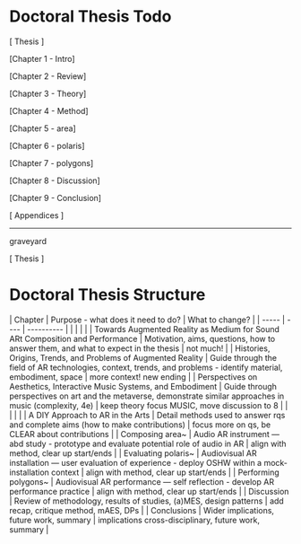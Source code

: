 # Doctoral Thesis Todo

<!--
        After viva
        [ ]     paper version options 
                [ ] colours for links?
                [ ] page numbers 
                [ ] left/right page
        [ ]     imagemagick to sort out Appendix A: building hardware
--->

[ Thesis ]
<!--    [ ]     check all vscode inline [ ] and %!

        [ ] rename intro
        [ ] fancy fonts!
        [ ] chap figs
        [x] publication indenting
        [x]     add pdf instructions and accessibility note <  >, acrobat settings, link types, cvd
        [x]     parts?
        Archiving
        [ ]     bfg scrub repo of .bib for filepath op-sec
        Figures 4h 
        [ ] polaris Unity / Pd
        [ ] polygons Unity / Pd
        Tables 1h
        [ ]     Convert tables to LaTeX
        Narrative / Voice 2h
        [ ]     Read chapter beginning / ends
        [ ]     1st or 3rd person?
        [ ]     Tenses
        Before submitting 2h
        [ ]     Enable h-box/vbox warnings and check all 
        Vocabulary 1h
        [x]     Use acronyms?
        [ ]     User, performer, immersant.
        [ ]     Another but I forgot
        [ ]     finalise rq and replace macro entries
        chris comments
        [ ] games in context
        [ ] pokemon ar
        [ ] Kinect whitney
        acknowledge
        [ ]     XRMI
        [ ]     ARIMI
        [ ]     MRMI

--->
 [Chapter 1 - Intro]
<!--    [x]     Add working definitions
        [x]     follow up on xr/mr glossary promise
        [ ]     Re-draft
        
--->
 [Chapter 2 - Review]
<!--    [ ] quote
        Include
        [ ]     Tanaka
        [x]     Shaw
        [x]     Turchet hamilton and Camci 2021
        [ ]     More context
        Fig. 1.5 Mark Skwarek and Joseph Hocking, the leak in your hometown, Augmented BP logo (2010) (Images reproduced courtesy of the artist)

        Krzysztof Wodiczko, Projection on South Africa House, Trafalgar Square, London (1985) (Images reproduced under creative commons)

        https://thesocietypages.org/cyborgology/2011/02/24/digital-dualism-versus-augmented-reality/

        https://thenewinquiry.com/the-myth-of-cyberspace/

        https://www.sociologylens.net/article-types/opinion/towards-theorizing-an-augmented-reality/4444


--->
 [Chapter 3 - Theory]
<!--    [ ]     Trim quotes
        
--->
 [Chapter 4 - Method]
<!--    
        [ ]     Look back at Miro diagram
        [ ]     no abd?
        [ ]     Integrate ethics Statement?
--->
 [Chapter 5 - area]
<!--    
        Other
        [ ]     Re-draft
        [ ]     more abd
        [ ]     Link to theory
        [ ]     Link to design patterns
--->
 [Chapter 6 - polaris]
<!--    
        Other
        [ ]     Re-draft
        [ ]     Link to theory
        [ ]     Link to design patterns
        [ ]     Link fig: to github scripts and pd patches
        [ ]     add list of sub-categories to appendix
        [ ]     6.3.4 appendix + study docs
        [x]     iframes -> explain and do screenshots
--->
 [Chapter 7 - polygons]
<!--    Documentation
        [ ]     Tidy .cs scripts
        [ ]     Link fig: to github scripts and pd patches
        
        [ ]     Add Amy Brandon <- ar headset performances and preprint, as well as 2018a

        [ ]     Add Vincs <- dance and visuals but not music
        Digital entities in performance demand a kind of ‘collective hallucination’, to borrow William Gibson’s fictional description of a system that enables direct interface between mind and data (Rey 2012). Physical and digital ‘dancers’ must be simultaneously perceived as part of conceptual whole.
        p205 vincs

        [x]     Chapter Quote
--->
 [Chapter 8 - Discussion]
<!--    Other
        [ ]     revisiting theory name
        [ ]     Re-Draft design patterns
        [ ]     EXPLAIN OOD and remove FN
        [ ]     Consequences dp?
        [ ]     Include Ali Heston's framework for designing XR

        [ ]     ADD STUDY EVIDENCE TO THIS CHAPTER NOW
        [ ]     Move patterns to new chapter
        [x]     Chapter Quote
--->
 [Chapter 9 - Conclusion]
<!--    
        [ ]
--->
 [ Appendices ]
<!--    LaTeX
        [ ]     Link chapters here now!
        
--->
--------
graveyard

 [ Thesis ]
<!--    Archiving
        [x]     Remove links to github in study chapters now that repo is at start
        [x]     Statement on contents availability -> email for access
        
        Figures 4h 
        [x]     Create Figure List
        [x]     Find sources for all figures used so far
        [x]     Add new figures to all chapters
            [x] Discussion the-xrt-space new website
        [x]     Figure placement, stacking, h-space etc.
        [x]     Landscape whole-page figures
        [x]     Captions for detail, copy from text two sentences max
        
        Latex
        [x]     Long chap subtitle layout
        [x]     Decide on clear-pages and new-pages and blank-pages
        [x]     Chapter styling, 
        [x]     Chapter Quote styling
        [x]     CHECK ALL \auto-fills in doctoral-thesis.tex
        Punctuation 1h
        [x]     Standardise quotation mark style in LaTeX
            [x]     Single or double (British / American)
            [x]     Fix to ` ' or `` ''
        [x]     Check for double spaces
        Abstract 30m
        [x]     Complete abstract text
        [x]     abstract.tex layout and choose on name (summary?)
        Front-matter 1h
        [x]     Complete acknowledgements
                [x] include projects and urls from all 3 studies
        [x]     publications.tex add and layout
        [x] Citations 2h
        [x]     Check all citations in Zotero and in .bib
        [x]     Decide on bibliography style
        [x]     host Bilbow et al on github.io or Zenodo
        Footnotes 30m
        [x]     Use of website links for non-citing material
                [x]     2 MoMA?
                [x]     5 Aftershokz
                [x]     5 karma
                [x]     5 max
                [x]     5 Winer
                [x]     5 Espressif
                [x]     5 ircam add footnote keep cite
                [x]     5 icst add footnote keep cite
                [x]     5 Leap Motion 2016
                [x]     5 Leap Motion 2017
                [x]     5 UL 2020a
                [x]     5 UL 2020
                [x]     5 rode


[Chapter 6 - polaris]
<!--    [x]     Chapter Quote
        Documentation
        [x]     Include study blog, repo, and wiki links.
[Chapter 7 - polygons]
<!--    Documentation
        [x]     Include study blog, repo, and wiki links.
        Other
        [x]     Tidy Pd patches - rename click+-
[ Appendices ]
        Create GitHub wikis
        [x]     area
        [x]     polaris
        [x]     polygons
        Complete GitHub wikis
        [x]     area
                [x]     audio interface
        [x]     polaris
        [x]     polygons
        Layout
        [x]     Decide on appendix layout (Repository -> Thesis)
        area
        [x]     Guide
        [x]     List of videos
        [x]     List of recordings
        [x]     Blog
        [x]     Link to blog, repository, wiki
        [x]     Code
        polaris
        [x]     Redraft Ethics statement >> move to 4
        [x]     Guide
        [x]     Blog
        [x]     List of videos
        [x]     Link to blog, repository, wiki
        [x]     Code
        [x]     Polaris Study Content
        polygons
        [x]     Guide
        [x]     List of videos
        [x]     Blog
        [x]     Link to blog, repository, wiki
        [x]     Code
--->

# Doctoral Thesis Structure
| Chapter                                                                       | Purpose - what does it need to do?                                                                               | What to change?                                |
|
----- |
---- |
---------- |
|                                                                               |                                                                                                                  |                                                |
| Towards Augmented Reality as Medium for Sound ARt Composition and Performance | Motivation, aims, questions, how to answer them, and what to expect in the thesis                                | not much!                                      |
| Histories, Origins, Trends, and Problems of Augmented Reality                 | Guide through the field of AR technologies, context, trends, and problems - identify material, embodiment, space | more context! new ending                       |
| Perspectives on Aesthetics, Interactive Music Systems, and Embodiment         | Guide through perspectives on art and the metaverse, demonstrate similar approaches in music (complexity, 4e)    | keep theory focus MUSIC, move discussion to 8  |
|                                                                               |                                                                                                                  |                                                |
| A DIY Approach to AR in the Arts                                              | Detail methods used to answer rqs and complete aims (how to make contributions)                                  | focus more on qs, be CLEAR about contributions |
| Composing area~                                                               | Audio AR instrument — abd study - prototype and evaluate potential role of audio in AR                           | align with method, clear up start/ends         |
| Evaluating polaris~                                                           | Audiovisual AR installation — user evaluation of experience - deploy OSHW within a mock-installation context     | align with method, clear up start/ends         |
| Performing polygons~                                                          | Audiovisual AR performance — self reflection - develop AR performance practice                                   | align with method, clear up start/ends         |
| Discussion                                                                    | Review of methodology, results of studies, (a)MES, design patterns                                               | add recap, critique method, mAES, DPs          |
| Conclusions                                                                   | Wider implications, future work, summary                                                                         | implications cross-disciplinary, future work, summary     |